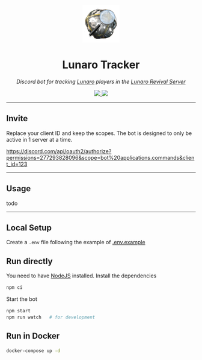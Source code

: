 <p align="center">
  <img src="assets/lunaro-tracker.png" height="100px">
</p>

<h1 align="center">Lunaro Tracker</h1>

<p align="center">
  <i>
    Discord bot for tracking <a href="https://warframe.fandom.com/wiki/Lunaro">Lunaro</a>
    players in the <a href="https://discord.gg/mUjGHEw">Lunaro Revival Server</a>
  </i>
</p>

<p align="center">
  <a href="https://nodejs.org">
    <img src="https://img.shields.io/badge/Built%20with-NodeJS-darkgreen?logo=node.js&style=flat-square">
  </a>
  <a href="LICENSE.md">
    <img src="https://img.shields.io/github/license/imatpot/lunaro-tracking-bot?style=flat-square">
  </a>
</p>

---

## Invite

Replace your client ID and keep the scopes. The bot is designed to only be active in 1 server at a time.

https://discord.com/api/oauth2/authorize?permissions=277293828096&scope=bot%20applications.commands&client_id=123

---

## Usage

todo

---

## Local Setup

Create a `.env` file following the example of [.env.example](.env.example)

## Run directly

You need to have [NodeJS](https://nodejs.org) installed. Install the dependencies

```sh
npm ci
```

Start the bot

```sh
npm start
npm run watch   # for development
```

## Run in Docker

```sh
docker-compose up -d
```

